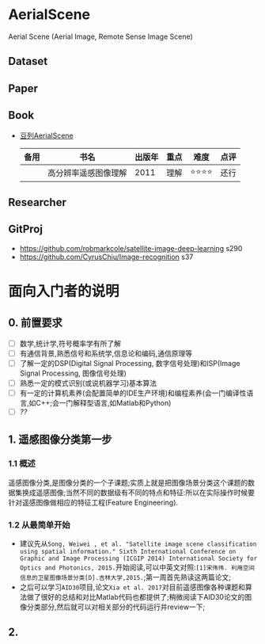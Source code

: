# AerialScene
Aerial Scene (Aerial Image, Remote Sense Image Scene) 

## Dataset

## Paper

## Book
- [豆列AerialScene](https://www.douban.com/doulist/119702667/)

    备用|书名|出版年|重点|难度|点评
    --|--|--|--|--|--|
    ||高分辨率遥感图像理解 |2011|理解|⭐⭐⭐⭐|还行

## Researcher

## GitProj
- https://github.com/robmarkcole/satellite-image-deep-learning s290
- https://github.com/CyrusChiu/Image-recognition s37

# 面向入门者的说明

## 0. 前置要求
- [ ] 数学,统计学,符号概率学有所了解
- [ ] 有通信背景,熟悉信号和系统学,信息论和编码,通信原理等
- [ ] 了解一定的DSP(Digital Signal Processing, 数字信号处理)和ISP(Image Signal Processing, 图像信号处理)
- [ ] 熟悉一定的模式识别(或说机器学习)基本算法
- [ ] 有一定的计算机素养(会配置简单的IDE生产环境)和编程素养(会一门编译性语言,如C++;会一门解释型语言,如Matlab和Python)
- [ ] *??*

## 1. 遥感图像分类第一步
### 1.1 概述
遥感图像分类,是图像分类的一个子课题;实质上就是把图像场景分类这个课题的数据集换成遥感图像;当然不同的数据级有不同的特点和特征:所以在实际操作时候要针对遥感图像做相应的特征工程(Feature Engineering).
### 1.2 从最简单开始
- 建议先从```Song, Weiwei , et al. "Satellite image scene classification using spatial information." Sixth International Conference on Graphic and Image Processing (ICGIP 2014) International Society for Optics and Photonics, 2015.```开始阅读,可以中英文对照:```[1]宋伟伟. 利用空间信息的卫星图像场景分类[D].吉林大学,2015.```;第一周首先熟读这两篇论文;
- 之后可以学习```AID30```项目,论文```Xia et al. 2017```对目前遥感图像各种课题和算法做了很好的总结和对比Matlab代码也都提供了;稍微阅读下AID30论文的图像分类部分,然后就可以对相关部分的代码运行并review一下;
## 2.